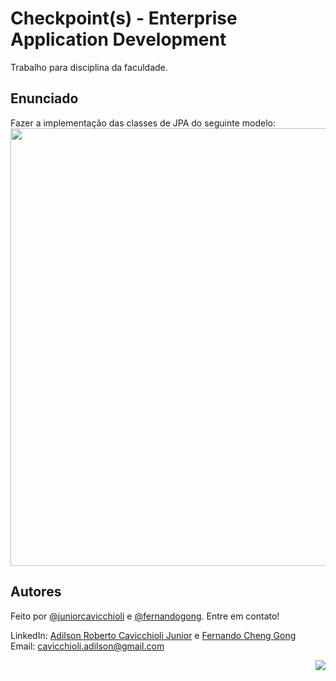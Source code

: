 # Checkpoint(s) - Enterprise Application Development
Trabalho para disciplina da faculdade.

## Enunciado
Fazer a implementação das classes de JPA do seguinte modelo:
<img src="https://user-images.githubusercontent.com/101985616/228822876-f6f93a11-0285-4f90-9fe2-5c993cd02f3a.png"
     width="700em"/>


## Autores

Feito por [@juniorcavicchioli](https://github.com/juniorcavicchioli?tab=repositories) e [@fernandogong](https://github.com/fernandogong). Entre em contato!

LinkedIn: [Adilson Roberto Cavicchioli Junior](https://www.linkedin.com/in/adilson-roberto-cavicchioli-junior-6816b7192?lipi=urn%3Ali%3Apage%3Ad_flagship3_profile_view_base_contact_details%3BIpMh5bVEQOi82%2FRHJ6oxkg%3D%3D) e [Fernando Cheng Gong](https://www.linkedin.com/in/fernando-cheng-gong/) <br>
Email: [cavicchioli.adilson@gmail.com](mailto:cavicchioli.adilson@gmail.com)

<p align="right">
<img src="https://shields-io-visitor-counter.herokuapp.com/badge?page=juniorcavicchioli.DesafioTarget&color=1D70B8&logo=GitHub&logoColor=FFFFFF&style=flat-square"/>
</p>
